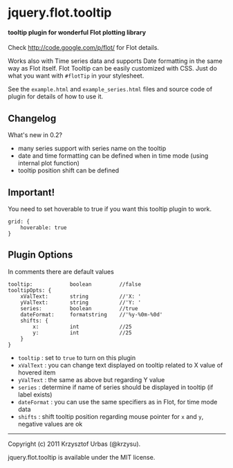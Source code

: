 jquery.flot.tooltip
===================
#### tooltip plugin for wonderful Flot plotting library ####

Check http://code.google.com/p/flot/ for Flot details.

Works also with Time series data and supports Date formatting in the same way as Flot itself.
Flot Tooltip can be easily customized with CSS. Just do what you want with `#flotTip` in your stylesheet.

See the `example.html` and `example_series.html` files and source code of plugin for details of how to use it.

Changelog
---------
What's new in 0.2?

-   many series support with series name on the tooltip
-   date and time formatting can be defined when in time mode (using internal plot function)
-   tooltip position shift can be defined

Important!
----------
You need to set hoverable to true if you want this tooltip plugin to work.

	grid: {
		hoverable: true 
	}

Plugin Options
-------
In comments there are default values

	tooltip: 			boolean 		//false
	tooltipOpts: {
		xValText: 		string 			//'X: '
		yValText: 		string 			//'Y: '
		series:			boolean 		//true
		dateFormat: 	formatstring 	//'%y-%0m-%0d'
		shifts: { 
			x: 			int				//25
			y: 			int				//25
		}
	}

	
-   `tooltip` : set to `true` to turn on this plugin
-   `xValText` : you can change text displayed on tooltip related to X value of hovered item
-   `yValText` : the same as above but regarding Y value
-   `series` : determine if name of series should be displayed in tooltip (if label exists)
-   `dateFormat` : you can use the same specifiers as in Flot, for time mode data
-   `shifts` : shift tooltip position regarding mouse pointer for `x` and `y`, negative values are ok
	
* * *
Copyright (c) 2011 Krzysztof Urbas (@krzysu).

jquery.flot.tooltip is available under the MIT license.